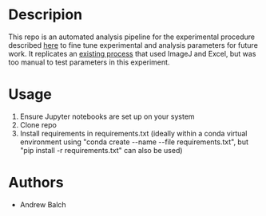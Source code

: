 # Descripion
This repo is an automated analysis pipeline for the experimental procedure described [here](https://docs.google.com/document/d/1qBUqAkQoyPVcTV9zNvf5FTzEnq1tB9hjfN2Cr519-Wc/edit?pli=1#bookmark=id.e9guvr2687om) to fine tune experimental and analysis parameters for future work. It replicates an [existing process](https://docs.google.com/document/d/1qBUqAkQoyPVcTV9zNvf5FTzEnq1tB9hjfN2Cr519-Wc/edit?pli=1#bookmark=id.ntbrn8gnxcwd) that used ImageJ and Excel, but was too manual to test parameters in this experiment. 

# Usage
1. Ensure Jupyter notebooks are set up on your system
2. Clone repo 
3. Install requirements in requirements.txt (ideally within a conda virtual environment using "conda create --name <env> --file requirements.txt", but "pip install -r requirements.txt" can also be used)

# Authors
- Andrew Balch
